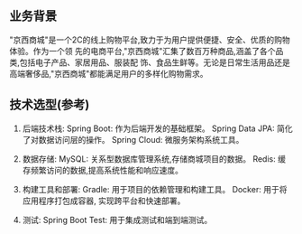 ## 业务背景

"京西商城"是一个2C的线上购物平台,致力于为用户提供便捷、安全、优质的购物体验。作为一个领
先的电商平台,"京西商城"汇集了数百万种商品,涵盖了各个品 类,包括电子产品、家居用品、服装配
饰、食品生鲜等。无论是日常生活用品还是高端奢侈品,"京西商城"都能满足用户的多样化购物需求。

## 技术选型(参考)
1. 后端技术栈:
   Spring Boot: 作为后端开发的基础框架。
   Spring Data JPA: 简化了对数据访问层的操作。
   Spring Cloud: 微服务架构系统工具。
2. 数据存储:
   MySQL: 关系型数据库管理系统,存储商城项目的数据。
   Redis: 缓存频繁访问的数据,提高系统性能和响应速度。

3. 构建工具和部署:
   Gradle: 用于项目的依赖管理和构建工具。
   Docker: 用于将应用程序打包成容器, 实现跨平台和快速部署。
4. 测试:
   Spring Boot Test: 用于集成测试和端到端测试。
